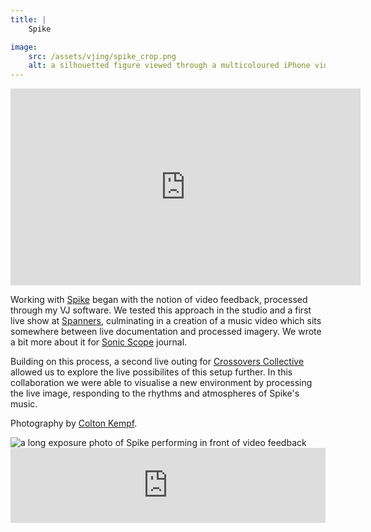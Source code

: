 ```yaml
---
title: | 
    Spike

image:
    src: /assets/vjing/spike_crop.png
    alt: a silhouetted figure viewed through a multicoloured iPhone video interface
---
```

<section class = "narrow" markdown=1>

<section class = "centered">
<iframe src="https://player.vimeo.com/video/905537806?h=f36f0a868a&title=0&byline=0&portrait=0" width="560" height="315" frameborder="0" allow="autoplay; fullscreen; picture-in-picture" allowfullscreen></iframe>
</section>

Working with [Spike][website] began with the notion of video feedback, processed through my VJ software. We tested this approach in the studio and a first live show at [Spanners][website2], culminating in a creation of a music video which sits somewhere between live documentation and processed imagery. We wrote a bit more about it for [Sonic Scope][website3] journal.

Building on this process, a second live outing for [Crossovers Collective][website4] allowed us to explore the live possibilites of this setup further. In this collaboration we were able to visualise a new environment by processing the live image, responding to the rhythms and atmospheres of Spike's music.

Photography by [Colton Kempf][website5].

[website]: https://spike.bandcamp.com/
[website2]: https://www.spanners.club/
[website3]: https://www.sonicscope.org/pub/yepw3ffw/release/1
[website4]: https://linktr.ee/crossovers.collective
[website5]: https://www.coltonkempf.com/

</section>

<section class = "narrow" markdown = 1>
<section class = "centered">
<img src="/assets/vjing/spike2.JPG" alt="a long exposure photo of Spike performing in front of video feedback">
</section>

<iframe style="border: 0; width: 100%; height: 120px;" src="https://bandcamp.com/EmbeddedPlayer/album=2349414977/size=large/bgcol=333333/linkcol=2ebd35/tracklist=false/artwork=small/track=3138709577/transparent=true/" seamless><a href="https://spike.bandcamp.com/album/spike">SPIKE by Spike</a></iframe>

